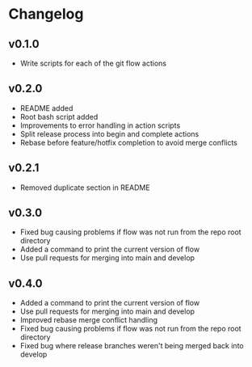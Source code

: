 # Changelog
## v0.1.0
- Write scripts for each of the git flow actions
## v0.2.0
- README added
- Root bash script added
- Improvements to error handling in action scripts
- Split release process into begin and complete actions
- Rebase before feature/hotfix completion to avoid merge conflicts
## v0.2.1
- Removed duplicate section in README
## v0.3.0
- Fixed bug causing problems if flow was not run from the repo root directory
- Added a command to print the current version of flow
- Use pull requests for merging into main and develop
## v0.4.0
- Added a command to print the current version of flow
- Use pull requests for merging into main and develop
- Improved rebase merge conflict handling
- Fixed bug causing problems if flow was not run from the repo root directory
- Fixed bug where release branches weren't being merged back into develop
